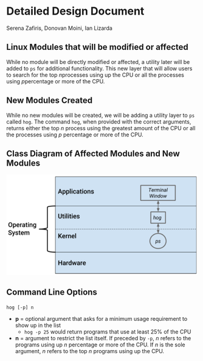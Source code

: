 # Detailed Design Document

Serena Zafiris, Donovan Moini, Ian Lizarda

## Linux Modules that will be modified or affected
While no module will be directly modified or affected, a utility later will be added to ​`ps​` for additional functionality. This new layer that will allow users to search for the top *​n​* processes using up the CPU or all the processes using *​p​* percentage or more of the CPU.

## New Modules Created
While no new modules will be created, we will be adding a utility layer to `p​s​` called `hog`.​ The command `​hog`,​ when provided with the correct arguments, returns either the top ​*n​* process using the greatest amount of the CPU or all the processes using ​*p​* percentage or more of the CPU.

## Class Diagram of Affected Modules and New Modules
![Utility Layer Diagram](images/Utility-Layer-Diagram.png)

## Command Line Options
`hog​ [-p] n`
- **p** = optional argument that asks for a minimum usage requirement to show up in the list
  - `hog -p 25​` would return programs that use at least 25% of the CPU
- **n** = argument to restrict the list itself. If preceded by ​`-p`,​ ​*n​* refers to the programs using up *n*​ ​percentage or more of the CPU. If *n​* is the sole argument, *n​* ​refers to the top ​*n​* programs using up the CPU.
